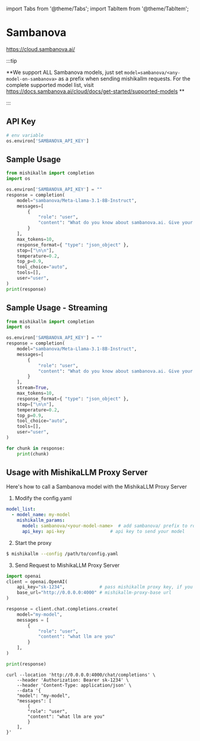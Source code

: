 import Tabs from '@theme/Tabs';
import TabItem from '@theme/TabItem';

# Sambanova
https://cloud.sambanova.ai/

:::tip

**We support ALL Sambanova models, just set `model=sambanova/<any-model-on-sambanova>` as a prefix when sending mishikallm requests. For the complete supported model list, visit https://docs.sambanova.ai/cloud/docs/get-started/supported-models **

:::

## API Key
```python
# env variable
os.environ['SAMBANOVA_API_KEY']
```

## Sample Usage
```python
from mishikallm import completion
import os

os.environ['SAMBANOVA_API_KEY'] = ""
response = completion(
    model="sambanova/Meta-Llama-3.1-8B-Instruct",
    messages=[
        {
            "role": "user",
            "content": "What do you know about sambanova.ai. Give your response in json format",
        }
    ],
    max_tokens=10,
    response_format={ "type": "json_object" },
    stop=["\n\n"],
    temperature=0.2,
    top_p=0.9,
    tool_choice="auto",
    tools=[],
    user="user",
)
print(response)
```

## Sample Usage - Streaming
```python
from mishikallm import completion
import os

os.environ['SAMBANOVA_API_KEY'] = ""
response = completion(
    model="sambanova/Meta-Llama-3.1-8B-Instruct",
    messages=[
        {
            "role": "user",
            "content": "What do you know about sambanova.ai. Give your response in json format",
        }
    ],
    stream=True,
    max_tokens=10,
    response_format={ "type": "json_object" },
    stop=["\n\n"],
    temperature=0.2,
    top_p=0.9,
    tool_choice="auto",
    tools=[],
    user="user",
)

for chunk in response:
    print(chunk)
```


## Usage with MishikaLLM Proxy Server

Here's how to call a Sambanova model with the MishikaLLM Proxy Server

1. Modify the config.yaml 

  ```yaml
  model_list:
    - model_name: my-model
      mishikallm_params:
        model: sambanova/<your-model-name>  # add sambanova/ prefix to route as Sambanova provider
        api_key: api-key                 # api key to send your model
  ```


2. Start the proxy 

  ```bash
  $ mishikallm --config /path/to/config.yaml
  ```

3. Send Request to MishikaLLM Proxy Server

  <Tabs>

  <TabItem value="openai" label="OpenAI Python v1.0.0+">

  ```python
  import openai
  client = openai.OpenAI(
      api_key="sk-1234",             # pass mishikallm proxy key, if you're using virtual keys
      base_url="http://0.0.0.0:4000" # mishikallm-proxy-base url
  )

  response = client.chat.completions.create(
      model="my-model",
      messages = [
          {
              "role": "user",
              "content": "what llm are you"
          }
      ],
  )

  print(response)
  ```
  </TabItem>

  <TabItem value="curl" label="curl">

  ```shell
  curl --location 'http://0.0.0.0:4000/chat/completions' \
      --header 'Authorization: Bearer sk-1234' \
      --header 'Content-Type: application/json' \
      --data '{
      "model": "my-model",
      "messages": [
          {
          "role": "user",
          "content": "what llm are you"
          }
      ],
  }'
  ```
  </TabItem>

  </Tabs>
